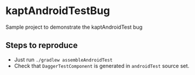 # kaptAndroidTestBug
Sample project to demonstrate the kaptAndroidTest bug


## Steps to reproduce
- Just run `./gradlew assembleAndroidTest`
- Check that `DaggerTestComponent` is generated in `androidTest` source set.
